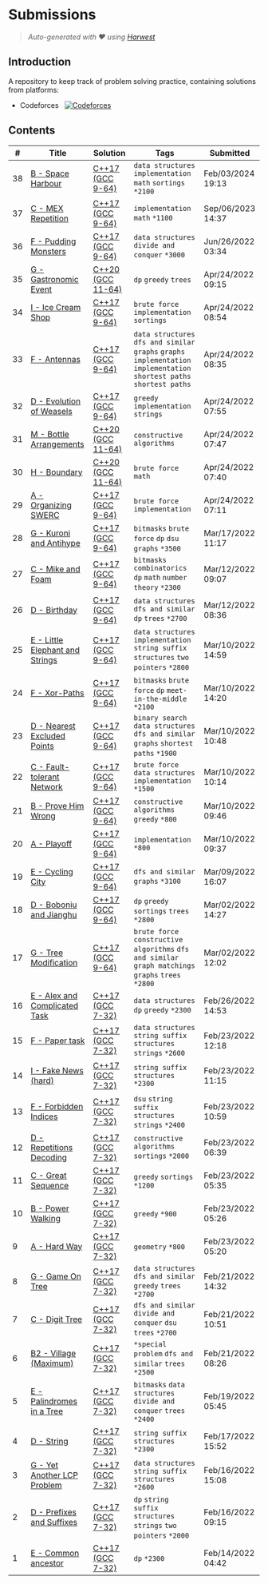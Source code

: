 Submissions
======================
> *Auto-generated with ❤ using [Harwest](https://github.com/nileshsah/harwest-tool)*

## Introduction

A repository to keep track of problem solving practice, containing solutions from platforms:
* Codeforces &nbsp; [![Codeforces](https://run.kaist.ac.kr/badges/codeforces/flyingspoon.svg)](https://codeforces.com/profile/flyingspoon)


## Contents

| # | Title | Solution | Tags | Submitted |
|---| ----- | -------- | ---- | --------- |
38 | [B - Space Harbour](https://codeforces.com/contest/1924/problem/B) | [C++17 (GCC 9-64)](./codeforces/1924/B.cpp) | `data structures` `implementation` `math` `sortings` `*2100` | Feb/03/2024 19:13 | 
37 | [C - MEX Repetition](https://codeforces.com/contest/1863/problem/C) | [C++17 (GCC 9-64)](./codeforces/1863/C.cpp) | `implementation` `math` `*1100` | Sep/06/2023 14:37 | 
36 | [F - Pudding Monsters](https://codeforces.com/contest/526/problem/F) | [C++17 (GCC 9-64)](./codeforces/526/F.cpp) | `data structures` `divide and conquer` `*3000` | Jun/26/2022 03:34 | 
35 | [G - Gastronomic Event](https://codeforces.com/contest/1662/problem/G) | [C++20 (GCC 11-64)](./codeforces/1662/G.cpp) | `dp` `greedy` `trees` | Apr/24/2022 09:15 | 
34 | [I - Ice Cream Shop](https://codeforces.com/contest/1662/problem/I) | [C++17 (GCC 9-64)](./codeforces/1662/I.cpp) | `brute force` `implementation` `sortings` | Apr/24/2022 08:54 | 
33 | [F - Antennas](https://codeforces.com/contest/1662/problem/F) | [C++17 (GCC 9-64)](./codeforces/1662/F.cpp) | `data structures` `dfs and similar` `graphs` `graphs` `implementation` `implementation` `shortest paths` `shortest paths` | Apr/24/2022 08:35 | 
32 | [D - Evolution of Weasels](https://codeforces.com/contest/1662/problem/D) | [C++17 (GCC 9-64)](./codeforces/1662/D.cpp) | `greedy` `implementation` `strings` | Apr/24/2022 07:55 | 
31 | [M - Bottle Arrangements](https://codeforces.com/contest/1662/problem/M) | [C++20 (GCC 11-64)](./codeforces/1662/M.cpp) | `constructive algorithms` | Apr/24/2022 07:47 | 
30 | [H - Boundary](https://codeforces.com/contest/1662/problem/H) | [C++20 (GCC 11-64)](./codeforces/1662/H.cpp) | `brute force` `math` | Apr/24/2022 07:40 | 
29 | [A - Organizing SWERC](https://codeforces.com/contest/1662/problem/A) | [C++17 (GCC 9-64)](./codeforces/1662/A.cpp) | `brute force` `implementation` | Apr/24/2022 07:11 | 
28 | [G - Kuroni and Antihype](https://codeforces.com/contest/1305/problem/G) | [C++17 (GCC 9-64)](./codeforces/1305/G.cpp) | `bitmasks` `brute force` `dp` `dsu` `graphs` `*3500` | Mar/17/2022 11:17 | 
27 | [C - Mike and Foam](https://codeforces.com/contest/547/problem/C) | [C++17 (GCC 9-64)](./codeforces/547/C.cpp) | `bitmasks` `combinatorics` `dp` `math` `number theory` `*2300` | Mar/12/2022 09:07 | 
26 | [D - Birthday](https://codeforces.com/contest/494/problem/D) | [C++17 (GCC 9-64)](./codeforces/494/D.cpp) | `data structures` `dfs and similar` `dp` `trees` `*2700` | Mar/12/2022 08:36 | 
25 | [E - Little Elephant and Strings](https://codeforces.com/contest/204/problem/E) | [C++17 (GCC 9-64)](./codeforces/204/E.cpp) | `data structures` `implementation` `string suffix structures` `two pointers` `*2800` | Mar/10/2022 14:59 | 
24 | [F - Xor-Paths](https://codeforces.com/contest/1006/problem/F) | [C++17 (GCC 9-64)](./codeforces/1006/F.cpp) | `bitmasks` `brute force` `dp` `meet-in-the-middle` `*2100` | Mar/10/2022 14:20 | 
23 | [D - Nearest Excluded Points](https://codeforces.com/contest/1651/problem/D) | [C++17 (GCC 9-64)](./codeforces/1651/D.cpp) | `binary search` `data structures` `dfs and similar` `graphs` `shortest paths` `*1900` | Mar/10/2022 10:48 | 
22 | [C - Fault-tolerant Network](https://codeforces.com/contest/1651/problem/C) | [C++17 (GCC 9-64)](./codeforces/1651/C.cpp) | `brute force` `data structures` `implementation` `*1500` | Mar/10/2022 10:14 | 
21 | [B - Prove Him Wrong](https://codeforces.com/contest/1651/problem/B) | [C++17 (GCC 9-64)](./codeforces/1651/B.cpp) | `constructive algorithms` `greedy` `*800` | Mar/10/2022 09:46 | 
20 | [A - Playoff](https://codeforces.com/contest/1651/problem/A) | [C++17 (GCC 9-64)](./codeforces/1651/A.cpp) | `implementation` `*800` | Mar/10/2022 09:37 | 
19 | [E - Cycling City](https://codeforces.com/contest/521/problem/E) | [C++17 (GCC 9-64)](./codeforces/521/E.cpp) | `dfs and similar` `graphs` `*3100` | Mar/09/2022 16:07 | 
18 | [D - Boboniu and Jianghu](https://codeforces.com/contest/1394/problem/D) | [C++17 (GCC 9-64)](./codeforces/1394/D.cpp) | `dp` `greedy` `sortings` `trees` `*2800` | Mar/02/2022 14:27 | 
17 | [G - Tree Modification](https://codeforces.com/contest/1375/problem/G) | [C++17 (GCC 9-64)](./codeforces/1375/G.cpp) | `brute force` `constructive algorithms` `dfs and similar` `graph matchings` `graphs` `trees` `*2800` | Mar/02/2022 12:02 | 
16 | [E - Alex and Complicated Task](https://codeforces.com/contest/467/problem/E) | [C++17 (GCC 7-32)](./codeforces/467/E.cpp) | `data structures` `dp` `greedy` `*2300` | Feb/26/2022 14:53 | 
15 | [F - Paper task](https://codeforces.com/contest/653/problem/F) | [C++17 (GCC 7-32)](./codeforces/653/F.cpp) | `data structures` `string suffix structures` `strings` `*2600` | Feb/23/2022 12:18 | 
14 | [I - Fake News (hard)](https://codeforces.com/contest/802/problem/I) | [C++17 (GCC 7-32)](./codeforces/802/I.cpp) | `string suffix structures` `*2300` | Feb/23/2022 11:15 | 
13 | [F - Forbidden Indices](https://codeforces.com/contest/873/problem/F) | [C++17 (GCC 7-32)](./codeforces/873/F.cpp) | `dsu` `string suffix structures` `strings` `*2400` | Feb/23/2022 10:59 | 
12 | [D - Repetitions Decoding](https://codeforces.com/contest/1642/problem/D) | [C++17 (GCC 7-32)](./codeforces/1642/D.cpp) | `constructive algorithms` `sortings` `*2000` | Feb/23/2022 06:39 | 
11 | [C - Great Sequence](https://codeforces.com/contest/1642/problem/C) | [C++17 (GCC 7-32)](./codeforces/1642/C.cpp) | `greedy` `sortings` `*1200` | Feb/23/2022 05:35 | 
10 | [B - Power Walking](https://codeforces.com/contest/1642/problem/B) | [C++17 (GCC 7-32)](./codeforces/1642/B.cpp) | `greedy` `*900` | Feb/23/2022 05:26 | 
9 | [A - Hard Way](https://codeforces.com/contest/1642/problem/A) | [C++17 (GCC 7-32)](./codeforces/1642/A.cpp) | `geometry` `*800` | Feb/23/2022 05:20 | 
8 | [G - Game On Tree](https://codeforces.com/contest/1452/problem/G) | [C++17 (GCC 7-32)](./codeforces/1452/G.cpp) | `data structures` `dfs and similar` `greedy` `trees` `*2700` | Feb/21/2022 14:32 | 
7 | [C - Digit Tree](https://codeforces.com/contest/715/problem/C) | [C++17 (GCC 7-32)](./codeforces/715/C.cpp) | `dfs and similar` `divide and conquer` `dsu` `trees` `*2700` | Feb/21/2022 10:51 | 
6 | [B2 - Village (Maximum)](https://codeforces.com/contest/1387/problem/B2) | [C++17 (GCC 7-32)](./codeforces/1387/B2.cpp) | `*special problem` `dfs and similar` `trees` `*2500` | Feb/21/2022 08:26 | 
5 | [E - Palindromes in a Tree](https://codeforces.com/contest/914/problem/E) | [C++17 (GCC 7-32)](./codeforces/914/E.cpp) | `bitmasks` `data structures` `divide and conquer` `trees` `*2400` | Feb/19/2022 05:45 | 
4 | [D - String](https://codeforces.com/contest/123/problem/D) | [C++17 (GCC 7-32)](./codeforces/123/D.cpp) | `string suffix structures` `*2300` | Feb/17/2022 15:52 | 
3 | [G - Yet Another LCP Problem](https://codeforces.com/contest/1073/problem/G) | [C++17 (GCC 7-32)](./codeforces/1073/G.cpp) | `data structures` `string suffix structures` `*2600` | Feb/16/2022 15:08 | 
2 | [D - Prefixes and Suffixes](https://codeforces.com/contest/432/problem/D) | [C++17 (GCC 7-32)](./codeforces/432/D.cpp) | `dp` `string suffix structures` `strings` `two pointers` `*2000` | Feb/16/2022 09:15 | 
1 | [E - Common ancestor](https://codeforces.com/contest/49/problem/E) | [C++17 (GCC 7-32)](./codeforces/49/E.cpp) | `dp` `*2300` | Feb/14/2022 04:42 | 